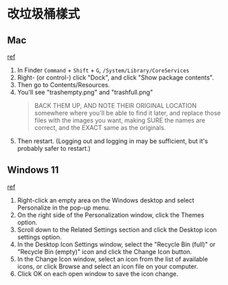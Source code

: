 # 改垃圾桶樣式

## Mac

[ref](https://discussions.apple.com/thread/1853381)

1. In Finder `Command` + `Shift` + `G`, `/System/Library/CoreServices`
1. Right- (or control-) click "Dock", and click "Show package contents".
1. Then go to Contents/Resources.
1. You'll see "trashempty.png" and "trashfull.png"
    > BACK THEM UP, AND NOTE THEIR ORIGINAL LOCATION somewhere where you'll be able to find it later, and replace those files with the images you want, making SURE the names are correct, and the EXACT same as the originals.
1. Then restart. (Logging out and logging in may be sufficient, but it's probably safer to restart.)

## Windows 11

[ref](https://www.computerhope.com/issues/ch001021.htm#win11)

1. Right-click an empty area on the Windows desktop and select Personalize in the pop-up menu.
1. On the right side of the Personalization window, click the Themes option.
1. Scroll down to the Related Settings section and click the Desktop icon settings option.
1. In the Desktop Icon Settings window, select the "Recycle Bin (full)" or "Recycle Bin (empty)" icon and click the Change Icon button.
1. In the Change Icon window, select an icon from the list of available icons, or click Browse and select an icon file on your computer.
1. Click OK on each open window to save the icon change.
